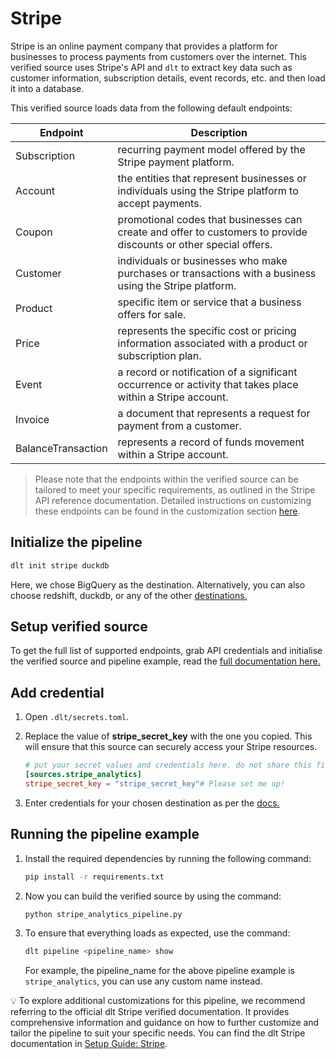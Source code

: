 # Stripe
Stripe is an online payment company that provides a platform for businesses to process payments from customers over the internet.  This verified source uses Stripe's API and `dlt` to extract key data such as customer information, subscription details, event records, etc. and then load it into a database.

This verified source loads data from the following default endpoints:

| Endpoint | Description |
| --- | --- |
| Subscription | recurring payment model offered by the Stripe payment platform. |
| Account | the entities that represent businesses or individuals using the Stripe platform to accept payments. |
| Coupon | promotional codes that businesses can create and offer to customers to provide discounts or other special offers. |
| Customer | individuals or businesses who make purchases or transactions with a business using the Stripe platform. |
| Product | specific item or service that a business offers for sale. |
| Price | represents the specific cost or pricing information associated with a product or subscription plan. |
| Event | a record or notification of a significant occurrence or activity that takes place within a Stripe account. |
| Invoice | a document that represents a request for payment from a customer. |
| BalanceTransaction | represents a record of funds movement within a Stripe account. |

> Please note that the endpoints within the verified source can be tailored to meet your specific requirements, as outlined in the Stripe API reference documentation. Detailed instructions on customizing these endpoints can be found in the customization section [here](https://dlthub.com/docs/dlt-ecosystem/verified-sources/stripe#customization).

## Initialize the pipeline
```bash
dlt init stripe duckdb
```

Here, we chose BigQuery as the destination. Alternatively, you can also choose redshift, duckdb, or any of the other [destinations.](https://dlthub.com/docs/dlt-ecosystem/destinations/)

## Setup verified source
To get the full list of supported endpoints, grab API credentials and initialise the verified source and pipeline example, read the [full documentation here.](https://dlthub.com/docs/dlt-ecosystem/verified-sources/stripe)

## Add credential
1. Open `.dlt/secrets.toml`.
2. Replace the value of **stripe_secret_key** with the one you copied. This will ensure that this source can securely access your Stripe resources.
    ```toml
    # put your secret values and credentials here. do not share this file and do not upload it to github.
    [sources.stripe_analytics]
    stripe_secret_key = "stripe_secret_key"# Please set me up!
    ```

3. Enter credentials for your chosen destination as per the [docs.](https://dlthub.com/docs/dlt-ecosystem/destinations/)

## Running the pipeline example
1. Install the required dependencies by running the following command:
    ```bash
    pip install -r requirements.txt
    ```

2. Now you can build the verified source by using the command:
    ```bash
    python stripe_analytics_pipeline.py
    ```

3. To ensure that everything loads as expected, use the command:
    ```bash
    dlt pipeline <pipeline_name> show
    ```
    For example, the pipeline_name for the above pipeline example is `stripe_analytics`, you can use any custom name instead.


💡 To explore additional customizations for this pipeline, we recommend referring to the official dlt Stripe verified documentation. It provides comprehensive information and guidance on how to further customize and tailor the pipeline to suit your specific needs. You can find the dlt Stripe documentation in [Setup Guide: Stripe](https://dlthub.com/docs/dlt-ecosystem/verified-sources/stripe).


